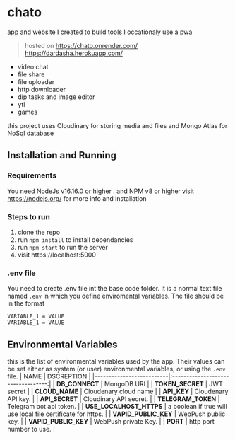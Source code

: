 # chato
app and website I created to  build tools I occationaly use
a pwa

> hosted on
> https://chato.onrender.com/
> https://dardasha.herokuapp.com/

* video chat
* file share
* file uploader
* http downloader
* dip tasks and image editor
* ytl
* games

this project uses Cloudinary for storing media and files and Mongo Atlas for NoSql database

## Installation and Running

### Requirements
 You need NodeJs v16.16.0 or higher . and NPM v8 or higher visit https://nodejs.org/ for more info and installation

 ### Steps to run
1. clone the repo
2. run  `npm install` to install dependancies
3. run `npm start` to run the server
4. visit https://localhost:5000 

### .env file 
You need to create .env file int the base code folder. It is a normal text file named `.env` in which you define enviromental variables. The file should be in the format 
```
VARIABLE_1 = VALUE
VARIABLE_1 = VALUE   
```

## Environmental Variables
this is the list of environmental variables used by the app. Their  values can be set either as system (or user) environmental variables, or using the `.env` file.
| NAME                     | DSCREPTION                         |
|--------------------------|:----------------------------------:|
|  **DB_CONNECT**          | MongoDB URI                        |
|  **TOKEN_SECRET**        | JWT secret                         |
|  **CLOUD_NAME**          | Cloudenary cloud name              | 
|  **API_KEY**             | Cloudenary API key.                |
|  **API_SECRET**          | Cloudinary API secret.             |
|  **TELEGRAM_TOKEN**      | Telegram bot api token.            |
| **USE_LOCALHOST_HTTPS**  | a boolean if true will use local file certificate for https.                                     |
| **VAPID_PUBLIC_KEY**     | WebPush public key.                |
| **VAPID_PUBLIC_KEY**     | WebPush private Key.               |
| **PORT**                 | http port number to use.           |





